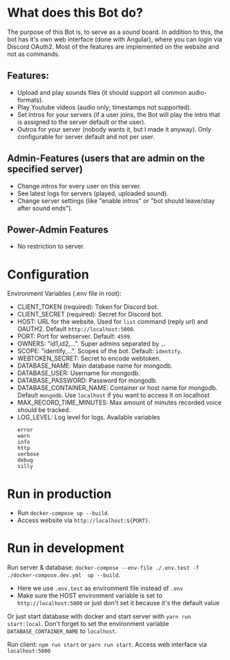 # What does this Bot do?

The purpose of this Bot is, to serve as a sound board. In addition to this, the bot has it's own web interface (done with Angular), where you can login via Discord OAuth2. Most of the features are
implemented on the website and not as commands.

## Features:

- Upload and play sounds files (it should support all common audio-formats).
- Play Youtube videos (audio only; timestamps not supported).
- Set intros for your servers (if a user joins, the Bot will play the intro that is assigned to the server default or the user).
- Outros for your server (nobody wants it, but I made it anyway). Only configurable for server default and not per user.

## Admin-Features (users that are admin on the specified server)

- Change intros for every user on this server.
- See latest logs for servers (played, uploaded sound).
- Change server settings (like "enable intros" or "bot should leave/stay after sound ends").

## Power-Admin Features

- No restriction to server.

# Configuration

Environment Variables (.env file in root):

- CLIENT_TOKEN (required): Token for Discord bot.
- CLIENT_SECRET (required): Secret for Discord bot.
- HOST: URL for the website. Used for `list` command (reply url) and OAUTH2. Default `http://localhost:5000`.
- PORT: Port for webserver. Default: `4599`.
- OWNERS: "id1,id2,...". Super admins separated by `,`.
- SCOPE: "identify,...". Scopes of the bot. Default: `identify`.
- WEBTOKEN_SECRET: Secret to encode webtoken.
- DATABASE_NAME: Main database name for mongodb.
- DATABASE_USER: Username for mongodb.
- DATABASE_PASSWORD: Password for mongodb.
- DATABASE_CONTAINER_NAME: Container or host name for mongodb. Default `mongodb`. Use `localhost` if you want to access it on localhost
- MAX_RECORD_TIME_MINUTES: Max amount of minutes recorded voice should be tracked.
- LOG_LEVEL: Log level for logs. Available variables
  ```
  error
  warn
  info
  http
  verbose
  debug
  silly
  ```

# Run in production

- Run `docker-compose up --build`.
- Access website via `http://localhost:${PORT}`.

# Run in development

Run server & database: `docker-compose --env-file ./.env.test -f ./docker-compose.dev.yml  up --build`.

- Here we use `.env.test` as environment file instead of `.env`
- Make sure the HOST environment variable is set to `http://localhost:5000` or just don't set it because it's the default value

Or just start database with docker and start server with `yarn run start:local`. Don't forget to set the environment variable `DATABASE_CONTAINER_NAME` to `localhost`.

Run client: `npm run start` or `yarn run start`. Access web interface via `localhost:5000`